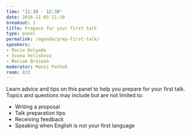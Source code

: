 ```yaml
---
time: "11:30 - 12:30"
date: 2016-11-05 11:30
breakout: 1
title: Prepare for your first talk
type: panel
permalink: /agenda/prep-first-talk/
speakers:
- Rocio Delgado
- Ivana Veliskova
- Mariam Braimah
moderator: Mansi Pathak
room: 833
---
```


Learn advice and tips on this panel to help you prepare for your first talk. Topics and questions may include but are not limited to:

* Writing a proposal
* Talk preparation tips
* Receiving feedback
* Speaking when English is not your first language